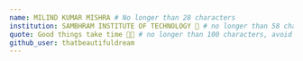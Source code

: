 ```yaml
---
name: MILIND KUMAR MISHRA # No longer than 28 characters
institution: SAMBHRAM INSTITUTE OF TECHNOLOGY 🚩 # no longer than 58 characters
quote: Good things take time 🤌🏻 # no longer than 100 characters, avoid using quotes(") to guarantee the format remains the same.
github_user: thatbeautifuldream
---
```

